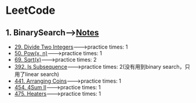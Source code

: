 # LeetCode      
      
## 1. BinarySearch-->[Notes](https://github.com/benny201/LeetCode-Notes-and-Codes/tree/master/BinarySearch "Notes")     

* [29. Divide Two Integers](https://github.com/benny201/LeetCode-Notes-and-Codes/tree/master/BinarySearch/29.Divide%20Two%20Integers "29. Divide Two Integers")--->practice times: 1
* [50. Pow(x, n)](https://github.com/benny201/LeetCode-Notes-and-Codes/tree/master/BinarySearch/50.%20Pow(x%2C%20n) "50. Pow(x, n)")--->practice times: 1
* [69. Sqrt(x)](https://github.com/benny201/LeetCode-Notes-and-Codes/tree/master/BinarySearch/69.%20Sqrt(x) "69. Sqrt(x)")--->practice times: 2
* [392. Is Subsequence](https://github.com/benny201/LeetCode-Notes-and-Codes/tree/master/BinarySearch/392.%20Is%20Subsequence "392. Is Subsequence")--->practice times: 2(没有用到binary search，只用了linear search)
* [441. Arranging Coins](https://github.com/benny201/LeetCode-Notes-and-Codes/tree/master/BinarySearch/441.%20Arranging%20Coins "441. Arranging Coins")--->practice times: 1
* [454. 4Sum II](https://github.com/benny201/LeetCode-Notes-and-Codes/tree/master/BinarySearch/454.%204Sum%20II "454. 4Sum II")--->practice times: 1
* [475. Heaters](https://github.com/benny201/LeetCode-Notes-and-Codes/tree/master/BinarySearch/475.%20Heaters "475. Heaters")--->practice times: 1

